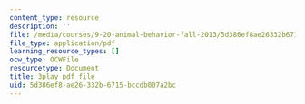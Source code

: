```yaml
---
content_type: resource
description: ''
file: /media/courses/9-20-animal-behavior-fall-2013/5d386ef8ae26332b6715bccdb007a2bc_472238.pdf
file_type: application/pdf
learning_resource_types: []
ocw_type: OCWFile
resourcetype: Document
title: 3play pdf file
uid: 5d386ef8-ae26-332b-6715-bccdb007a2bc
---
```

